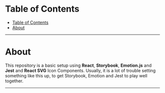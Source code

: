 # Table of Contents

- [Table of Contents](#table-of-contents)
- [About](#about)

---

# About

This repository is a basic setup using **React**, **Storybook**, **Emotion.js** and **Jest** and **React SVG** Icon Components. Usually, it is a lot of trouble setting something like this up, to get Storybook, Emotion and Jest to play well together.

---

